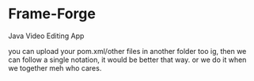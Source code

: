 # Frame-Forge
Java Video Editing App

you can upload your pom.xml/other files in another folder too ig, then we can follow a single notation, it would be better that way. or we do it when we together meh who cares.